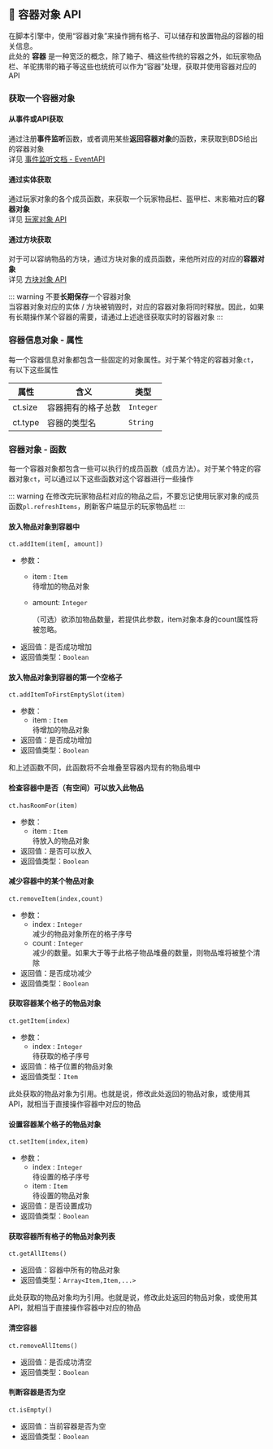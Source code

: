 ## 👜 容器对象 API

在脚本引擎中，使用“容器对象”来操作拥有格子、可以储存和放置物品的容器的相关信息。  
此处的 **容器** 是一种宽泛的概念，除了箱子、桶这些传统的容器之外，如玩家物品栏、羊驼携带的箱子等这些也统统可以作为“容器”处理，获取并使用容器对应的API

### 获取一个容器对象

#### 从事件或API获取

通过注册**事件监听**函数，或者调用某些**返回容器对象**的函数，来获取到BDS给出的容器对象    
详见 [事件监听文档 - EventAPI](../EventAPI/Listen)

#### 通过实体获取

通过玩家对象的各个成员函数，来获取一个玩家物品栏、盔甲栏、末影箱对应的**容器对象**    
详见 [玩家对象 API](Player)

#### 通过方块获取

对于可以容纳物品的方块，通过方块对象的成员函数，来他所对应的对应的**容器对象**    
详见 [方块对象 API](Block)

::: warning
不要**长期保存**一个容器对象  
当容器对象对应的实体 / 方块被销毁时，对应的容器对象将同时释放。因此，如果有长期操作某个容器的需要，请通过上述途径获取实时的容器对象
:::

### 容器信息对象 - 属性

每一个容器信息对象都包含一些固定的对象属性。对于某个特定的容器对象`ct`，有以下这些属性

| 属性    | 含义               | 类型      |
| ------- | ------------------ | --------- |
| ct.size | 容器拥有的格子总数 | `Integer` |
| ct.type | 容器的类型名       | `String`  |

### 容器对象 - 函数

每一个容器对象都包含一些可以执行的成员函数（成员方法）。对于某个特定的容器对象`ct`，可以通过以下这些函数对这个容器进行一些操作

::: warning
在修改完玩家物品栏对应的物品之后，不要忘记使用玩家对象的成员函数`pl.refreshItems`，刷新客户端显示的玩家物品栏
:::

#### 放入物品对象到容器中

`ct.addItem(item[, amount])`

- 参数：
  - item : `Item`  
    待增加的物品对象

  - amount: `Integer`
  
    （可选）欲添加物品数量，若提供此参数，item对象本身的count属性将被忽略。
- 返回值：是否成功增加
- 返回值类型：`Boolean`

#### 放入物品对象到容器的第一个空格子

`ct.addItemToFirstEmptySlot(item)`

- 参数：
  - item : `Item`  
    待增加的物品对象
- 返回值：是否成功增加
- 返回值类型：`Boolean`

和上述函数不同，此函数将不会堆叠至容器内现有的物品堆中

#### 检查容器中是否（有空间）可以放入此物品 

`ct.hasRoomFor(item)`

- 参数：
  - item : `Item`  
    待放入的物品对象
- 返回值：是否可以放入
- 返回值类型：`Boolean`

#### 减少容器中的某个物品对象

`ct.removeItem(index,count)`

- 参数：
  - index : `Integer`  
    减少的物品对象所在的格子序号
  - count : `Integer`  
    减少的数量。如果大于等于此格子物品堆叠的数量，则物品堆将被整个清除
- 返回值：是否成功减少
- 返回值类型：`Boolean`

#### 获取容器某个格子的物品对象

`ct.getItem(index)`

- 参数：
  - index : `Integer`  
    待获取的格子序号
- 返回值：格子位置的物品对象
- 返回值类型：`Item`

此处获取的物品对象为引用。也就是说，修改此处返回的物品对象，或使用其API，就相当于直接操作容器中对应的物品

#### 设置容器某个格子的物品对象

`ct.setItem(index,item)`

- 参数：
  - index : `Integer`  
    待设置的格子序号
  - item : `Item`  
    待设置的物品对象
- 返回值：是否设置成功
- 返回值类型：`Boolean`

#### 获取容器所有格子的物品对象列表

`ct.getAllItems()`

- 返回值：容器中所有的物品对象
- 返回值类型：`Array<Item,Item,...>`

此处获取的物品对象均为引用。也就是说，修改此处返回的物品对象，或使用其API，就相当于直接操作容器中对应的物品

#### 清空容器

`ct.removeAllItems()`

- 返回值：是否成功清空
- 返回值类型：`Boolean`

#### 判断容器是否为空

`ct.isEmpty()`

- 返回值：当前容器是否为空
- 返回值类型：`Boolean`
